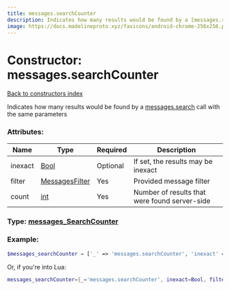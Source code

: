 ```yaml
---
title: messages.searchCounter
description: Indicates how many results would be found by a [messages.search](../methods/messages.search.md) call with the same parameters
image: https://docs.madelineproto.xyz/favicons/android-chrome-256x256.png
---
```

# Constructor: messages.searchCounter  
[Back to constructors index](index.md)



Indicates how many results would be found by a [messages.search](../methods/messages.search.md) call with the same parameters

### Attributes:

| Name     |    Type       | Required | Description |
|----------|---------------|----------|-------------|
|inexact|[Bool](../types/Bool.md) | Optional|If set, the results may be inexact|
|filter|[MessagesFilter](../types/MessagesFilter.md) | Yes|Provided message filter|
|count|[int](../types/int.md) | Yes|Number of results that were found server-side|



### Type: [messages\_SearchCounter](../types/messages_SearchCounter.md)


### Example:

```php
$messages_searchCounter = ['_' => 'messages.searchCounter', 'inexact' => Bool, 'filter' => MessagesFilter, 'count' => int];
```  


Or, if you're into Lua:

```lua
messages_searchCounter={_='messages.searchCounter', inexact=Bool, filter=MessagesFilter, count=int}

```


